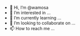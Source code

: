 - 👋 Hi, I’m @wamosa
- 👀 I’m interested in ...
- 🌱 I’m currently learning ...
- 💞️ I’m looking to collaborate on ...
- 📫 How to reach me ...

<!---
wamosa/wamosa is a ✨ special ✨ repository because its `README.md` (this file) appears on your GitHub profile.
You can click the Preview link to take a look at your changes.
--->
